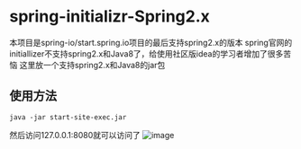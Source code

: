 # spring-initializr-Spring2.x
本项目是spring-io/start.spring.io项目的最后支持spring2.x的版本
spring官网的initiallizer不支持spring2.x和Java8了，给使用社区版idea的学习者增加了很多苦恼
这里放一个支持spring2.x和Java8的jar包
## 使用方法
```
java -jar start-site-exec.jar
```
然后访问127.0.0.1:8080就可以访问了
![image](https://github.com/springkill/spring-initializr-Java8/assets/118535366/b20fb269-b255-44f1-9952-f1d01f91e148)
